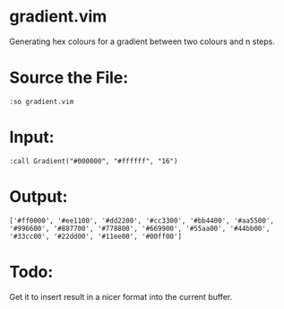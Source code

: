 # gradient.vim
Generating hex colours for a gradient between two colours and n steps.

# Source the File:

```:so gradient.vim```

# Input:

```:call Gradient("#000000", "#ffffff", "16")```

# Output:

```['#ff0000', '#ee1100', '#dd2200', '#cc3300', '#bb4400', '#aa5500', '#996600', '#887700', '#778800', '#669900', '#55aa00', '#44bb00', '#33cc00', '#22dd00', '#11ee00', '#00ff00']```

# Todo: 

Get it to insert result in a nicer format into the current buffer.
